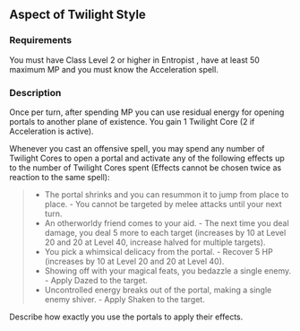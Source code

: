 ## Aspect of Twilight Style

### Requirements
You must have Class Level 2 or higher in Entropist , have at least 50 maximum MP and you must know the Acceleration spell.

### Description
Once per turn, after spending MP you can use residual energy for opening portals to another plane of existence. You gain 1 Twilight Core (2 if Acceleration is active).

Whenever you cast an offensive spell, you may spend any number of Twilight Cores to open a portal and activate any of the following effects up to the number of Twilight Cores spent (Effects cannot be chosen twice as reaction to the same spell):

> - The portal shrinks and you can resummon it to jump from place to place. - You cannot be targeted by melee attacks until your next turn.
> - An otherworldy friend comes to your aid. - The next time you deal damage, you deal 5 more to each target (increases by 10 at Level 20 and 20 at Level 40, increase halved for multiple targets).
> - You pick a whimsical delicacy from the portal. - Recover 5 HP (increases by 10 at Level 20 and 20 at Level 40).
> - Showing off with your magical feats, you bedazzle a single enemy. - Apply Dazed to the target.
> - Uncontrolled energy breaks out of the portal, making a single enemy shiver. - Apply Shaken to the target.

Describe how exactly you use the portals to apply their effects.